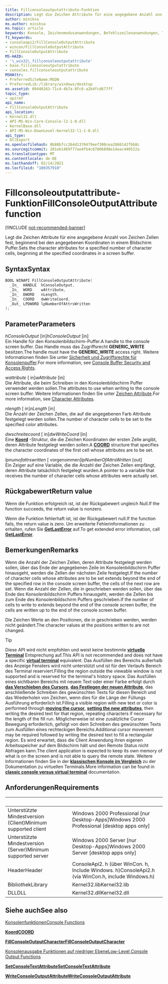 ```yaml
---
title: Fillconsoleoutputattribute-Funktion
description: Legt die Zeichen Attribute für eine angegebene Anzahl von Zeichen Zellen fest, beginnend bei den angegebenen Koordinaten in einem Bildschirm Puffer.
author: miniksa
ms.author: miniksa
ms.topic: article
keywords: Konsole, Zeichenmodusanwendungen, Befehlszeilenanwendungen, Terminalanwendungen, Konsolen-API
f1_keywords:
- consoleapi2/FillConsoleOutputAttribute
- wincon/FillConsoleOutputAttribute
- FillConsoleOutputAttribute
MS-HAID:
- '\_win32\_fillconsoleoutputattribute'
- base.fillconsoleoutputattribute
- consoles.fillconsoleoutputattribute
MSHAttr:
- PreferredSiteName:MSDN
- PreferredLib:/library/windows/desktop
ms.assetid: 09440263-71c4-4b7a-8fc6-a2b4fcd677ff
topic_type:
- apiref
api_name:
- FillConsoleOutputAttribute
api_location:
- Kernel32.dll
- API-MS-Win-Core-Console-l2-1-0.dll
- KernelBase.dll
- API-MS-Win-DownLevel-Kernel32-l1-1-0.dll
api_type:
- DllExport
ms.openlocfilehash: 8b88bfcc264d1370479eef300cea2868142fbb8c
ms.sourcegitcommit: 281eb1469f77ae4fb4c67806898e14eac440522a
ms.translationtype: MT
ms.contentlocale: de-DE
ms.lasthandoff: 02/14/2021
ms.locfileid: "100357910"
---
```

# <a name="fillconsoleoutputattribute-function"></a><span data-ttu-id="1d4b0-104">Fillconsoleoutputattribute-Funktion</span><span class="sxs-lookup"><span data-stu-id="1d4b0-104">FillConsoleOutputAttribute function</span></span>

[!INCLUDE [not-recommended-banner](./includes/not-recommended-banner.md)]

<span data-ttu-id="1d4b0-105">Legt die Zeichen Attribute für eine angegebene Anzahl von Zeichen Zellen fest, beginnend bei den angegebenen Koordinaten in einem Bildschirm Puffer.</span><span class="sxs-lookup"><span data-stu-id="1d4b0-105">Sets the character attributes for a specified number of character cells, beginning at the specified coordinates in a screen buffer.</span></span>

## <a name="syntax"></a><span data-ttu-id="1d4b0-106">Syntax</span><span class="sxs-lookup"><span data-stu-id="1d4b0-106">Syntax</span></span>

```C
BOOL WINAPI FillConsoleOutputAttribute(
  _In_  HANDLE  hConsoleOutput,
  _In_  WORD    wAttribute,
  _In_  DWORD   nLength,
  _In_  COORD   dwWriteCoord,
  _Out_ LPDWORD lpNumberOfAttrsWritten
);
```

## <a name="parameters"></a><span data-ttu-id="1d4b0-107">Parameter</span><span class="sxs-lookup"><span data-stu-id="1d4b0-107">Parameters</span></span>

<span data-ttu-id="1d4b0-108">*hConsoleOutput* \[in\]</span><span class="sxs-lookup"><span data-stu-id="1d4b0-108">*hConsoleOutput* \[in\]</span></span>  
<span data-ttu-id="1d4b0-109">Ein Handle für den Konsolenbildschirm-Puffer.</span><span class="sxs-lookup"><span data-stu-id="1d4b0-109">A handle to the console screen buffer.</span></span> <span data-ttu-id="1d4b0-110">Das Handle muss das Zugriffsrecht **GENERIC\_WRITE** besitzen.</span><span class="sxs-lookup"><span data-stu-id="1d4b0-110">The handle must have the **GENERIC\_WRITE** access right.</span></span> <span data-ttu-id="1d4b0-111">Weitere Informationen finden Sie unter [Sicherheit und Zugriffsrechte für Konsolenpuffer](console-buffer-security-and-access-rights.md).</span><span class="sxs-lookup"><span data-stu-id="1d4b0-111">For more information, see [Console Buffer Security and Access Rights](console-buffer-security-and-access-rights.md).</span></span>

<span data-ttu-id="1d4b0-112">*wattribute* \[ in\]</span><span class="sxs-lookup"><span data-stu-id="1d4b0-112">*wAttribute* \[in\]</span></span>  
<span data-ttu-id="1d4b0-113">Die Attribute, die beim Schreiben in den Konsolenbildschirm Puffer verwendet werden sollen.</span><span class="sxs-lookup"><span data-stu-id="1d4b0-113">The attributes to use when writing to the console screen buffer.</span></span> <span data-ttu-id="1d4b0-114">Weitere Informationen finden Sie unter [Zeichen Attribute](console-screen-buffers.md#character-attributes).</span><span class="sxs-lookup"><span data-stu-id="1d4b0-114">For more information, see [Character Attributes](console-screen-buffers.md#character-attributes).</span></span>

<span data-ttu-id="1d4b0-115">*nlength* \[ in\]</span><span class="sxs-lookup"><span data-stu-id="1d4b0-115">*nLength* \[in\]</span></span>  
<span data-ttu-id="1d4b0-116">Die Anzahl der Zeichen Zellen, die auf die angegebenen Farb Attribute festgelegt werden sollen.</span><span class="sxs-lookup"><span data-stu-id="1d4b0-116">The number of character cells to be set to the specified color attributes.</span></span>

<span data-ttu-id="1d4b0-117">*dwschreitecoord* \[ in\]</span><span class="sxs-lookup"><span data-stu-id="1d4b0-117">*dwWriteCoord* \[in\]</span></span>  
<span data-ttu-id="1d4b0-118">Eine [**Koord**](coord-str.md) -Struktur, die die Zeichen Koordinaten der ersten Zelle angibt, deren Attribute festgelegt werden sollen.</span><span class="sxs-lookup"><span data-stu-id="1d4b0-118">A [**COORD**](coord-str.md) structure that specifies the character coordinates of the first cell whose attributes are to be set.</span></span>

<span data-ttu-id="1d4b0-119">*lpnumofattrswritten* \[ vorgenommen\]</span><span class="sxs-lookup"><span data-stu-id="1d4b0-119">*lpNumberOfAttrsWritten* \[out\]</span></span>  
<span data-ttu-id="1d4b0-120">Ein Zeiger auf eine Variable, die die Anzahl der Zeichen Zellen empfängt, deren Attribute tatsächlich festgelegt wurden.</span><span class="sxs-lookup"><span data-stu-id="1d4b0-120">A pointer to a variable that receives the number of character cells whose attributes were actually set.</span></span>

## <a name="return-value"></a><span data-ttu-id="1d4b0-121">Rückgabewert</span><span class="sxs-lookup"><span data-stu-id="1d4b0-121">Return value</span></span>

<span data-ttu-id="1d4b0-122">Wenn die Funktion erfolgreich ist, ist der Rückgabewert ungleich Null.</span><span class="sxs-lookup"><span data-stu-id="1d4b0-122">If the function succeeds, the return value is nonzero.</span></span>

<span data-ttu-id="1d4b0-123">Wenn die Funktion fehlerhaft ist, ist der Rückgabewert null.</span><span class="sxs-lookup"><span data-stu-id="1d4b0-123">If the function fails, the return value is zero.</span></span> <span data-ttu-id="1d4b0-124">Um erweiterte Fehlerinformationen zu erhalten, rufen Sie [**GetLastError**](/windows/win32/api/errhandlingapi/nf-errhandlingapi-getlasterror) auf.</span><span class="sxs-lookup"><span data-stu-id="1d4b0-124">To get extended error information, call [**GetLastError**](/windows/win32/api/errhandlingapi/nf-errhandlingapi-getlasterror).</span></span>

## <a name="remarks"></a><span data-ttu-id="1d4b0-125">Bemerkungen</span><span class="sxs-lookup"><span data-stu-id="1d4b0-125">Remarks</span></span>

<span data-ttu-id="1d4b0-126">Wenn die Anzahl der Zeichen Zellen, deren Attribute festgelegt werden sollen, über das Ende der angegebenen Zeile im Konsolenbildschirm Puffer hinausgeht, werden die Zellen der nächsten Zeile festgelegt.</span><span class="sxs-lookup"><span data-stu-id="1d4b0-126">If the number of character cells whose attributes are to be set extends beyond the end of the specified row in the console screen buffer, the cells of the next row are set.</span></span> <span data-ttu-id="1d4b0-127">Wenn die Anzahl der Zellen, die in geschrieben werden sollen, über das Ende des Konsolenbildschirm Puffers hinausgeht, werden die Zellen bis zum Ende des Konsolenbildschirm Puffers geschrieben.</span><span class="sxs-lookup"><span data-stu-id="1d4b0-127">If the number of cells to write to extends beyond the end of the console screen buffer, the cells are written up to the end of the console screen buffer.</span></span>

<span data-ttu-id="1d4b0-128">Die Zeichen Werte an den Positionen, die in geschrieben werden, werden nicht geändert.</span><span class="sxs-lookup"><span data-stu-id="1d4b0-128">The character values at the positions written to are not changed.</span></span>

> [!TIP]
> <span data-ttu-id="1d4b0-129">Diese API wird nicht empfohlen und weist keine bestimmte **[virtuelle Terminal](console-virtual-terminal-sequences.md)** Entsprechung auf.</span><span class="sxs-lookup"><span data-stu-id="1d4b0-129">This API is not recommended and does not have a specific **[virtual terminal](console-virtual-terminal-sequences.md)** equivalent.</span></span> <span data-ttu-id="1d4b0-130">Das Ausfüllen des Bereichs außerhalb des Anzeige Fensters wird nicht unterstützt und ist für den Verlaufs Bereich des Terminal reserviert.</span><span class="sxs-lookup"><span data-stu-id="1d4b0-130">Filling the region outside the viewable window is not supported and is reserved for the terminal's history space.</span></span> <span data-ttu-id="1d4b0-131">Das Ausfüllen eines sichtbaren Bereichs mit neuem Text oder einer Farbe erfolgt durch **[das Verschieben des Cursors](console-virtual-terminal-sequences.md#cursor-positioning)**, **[das Festlegen der neuen Attribute](console-virtual-terminal-sequences.md#text-formatting)**, das anschließende Schreiben des gewünschten Texts für diesen Bereich und das Wiederholen von Zeichen, wenn dies für die Länge der Füllungs Ausführung erforderlich ist.</span><span class="sxs-lookup"><span data-stu-id="1d4b0-131">Filling a visible region with new text or color is performed through **[moving the cursor](console-virtual-terminal-sequences.md#cursor-positioning)**, **[setting the new attributes](console-virtual-terminal-sequences.md#text-formatting)**, then writing the desired text for that region, repeating characters if necessary for the length of the fill run.</span></span> <span data-ttu-id="1d4b0-132">Möglicherweise ist eine zusätzliche Cursor Bewegung erforderlich, gefolgt von dem Schreiben des gewünschten Texts zum Ausfüllen eines rechteckigen Bereichs.</span><span class="sxs-lookup"><span data-stu-id="1d4b0-132">Additional cursor movement may be required followed by writing the desired text to fill a rectangular region.</span></span> <span data-ttu-id="1d4b0-133">Es wird erwartet, dass die Client Anwendung ihren eigenen Arbeitsspeicher auf dem Bildschirm hält und den Remote Status nicht Abfragen kann.</span><span class="sxs-lookup"><span data-stu-id="1d4b0-133">The client application is expected to keep its own memory of what is on the screen and is not able to query the remote state.</span></span> <span data-ttu-id="1d4b0-134">Weitere Informationen finden Sie in der **[klassischen Konsole im Vergleich](classic-vs-vt.md)** zu der Dokumentation zu virtuellen Terminals.</span><span class="sxs-lookup"><span data-stu-id="1d4b0-134">More information can be found in **[classic console versus virtual terminal](classic-vs-vt.md)** documentation.</span></span>

## <a name="requirements"></a><span data-ttu-id="1d4b0-135">Anforderungen</span><span class="sxs-lookup"><span data-stu-id="1d4b0-135">Requirements</span></span>

| &nbsp; | &nbsp; |
|-|-|
| <span data-ttu-id="1d4b0-136">Unterstützte Mindestversion (Client)</span><span class="sxs-lookup"><span data-stu-id="1d4b0-136">Minimum supported client</span></span> | <span data-ttu-id="1d4b0-137">Windows 2000 Professional \[nur Desktop-Apps\]</span><span class="sxs-lookup"><span data-stu-id="1d4b0-137">Windows 2000 Professional \[desktop apps only\]</span></span> |
| <span data-ttu-id="1d4b0-138">Unterstützte Mindestversion (Server)</span><span class="sxs-lookup"><span data-stu-id="1d4b0-138">Minimum supported server</span></span> | <span data-ttu-id="1d4b0-139">Windows 2000 Server \[nur Desktop-Apps\]</span><span class="sxs-lookup"><span data-stu-id="1d4b0-139">Windows 2000 Server \[desktop apps only\]</span></span> |
| <span data-ttu-id="1d4b0-140">Header</span><span class="sxs-lookup"><span data-stu-id="1d4b0-140">Header</span></span> | <span data-ttu-id="1d4b0-141">ConsoleApi2. h (über WinCon. h, Include Windows. h)</span><span class="sxs-lookup"><span data-stu-id="1d4b0-141">ConsoleApi2.h (via WinCon.h, include Windows.h)</span></span> |
| <span data-ttu-id="1d4b0-142">Bibliothek</span><span class="sxs-lookup"><span data-stu-id="1d4b0-142">Library</span></span> | <span data-ttu-id="1d4b0-143">Kernel32.lib</span><span class="sxs-lookup"><span data-stu-id="1d4b0-143">Kernel32.lib</span></span> |
| <span data-ttu-id="1d4b0-144">DLL</span><span class="sxs-lookup"><span data-stu-id="1d4b0-144">DLL</span></span> | <span data-ttu-id="1d4b0-145">Kernel32.dll</span><span class="sxs-lookup"><span data-stu-id="1d4b0-145">Kernel32.dll</span></span> |

## <a name="see-also"></a><span data-ttu-id="1d4b0-146">Siehe auch</span><span class="sxs-lookup"><span data-stu-id="1d4b0-146">See also</span></span>

[<span data-ttu-id="1d4b0-147">Konsolenfunktionen</span><span class="sxs-lookup"><span data-stu-id="1d4b0-147">Console Functions</span></span>](console-functions.md)

[<span data-ttu-id="1d4b0-148">**Koord**</span><span class="sxs-lookup"><span data-stu-id="1d4b0-148">**COORD**</span></span>](coord-str.md)

[<span data-ttu-id="1d4b0-149">**FillConsoleOutputCharacter**</span><span class="sxs-lookup"><span data-stu-id="1d4b0-149">**FillConsoleOutputCharacter**</span></span>](fillconsoleoutputcharacter.md)

[<span data-ttu-id="1d4b0-150">Konsolenausgabe Funktionen auf niedriger Ebene</span><span class="sxs-lookup"><span data-stu-id="1d4b0-150">Low-Level Console Output Functions</span></span>](low-level-console-output-functions.md)

[<span data-ttu-id="1d4b0-151">**SetConsoleTextAttribute**</span><span class="sxs-lookup"><span data-stu-id="1d4b0-151">**SetConsoleTextAttribute**</span></span>](setconsoletextattribute.md)

[<span data-ttu-id="1d4b0-152">**WriteConsoleOutputAttribute**</span><span class="sxs-lookup"><span data-stu-id="1d4b0-152">**WriteConsoleOutputAttribute**</span></span>](writeconsoleoutputattribute.md)